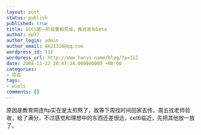 ```yaml
---
layout: post
status: publish
published: true
title: SCCS第一阶段重构完成，推迟发布beta
author: mp77
author_login: admin
author_email: 8621316@qq.com
wordpress_id: 112
wordpress_url: http://www.hanyi.name/blog/?p=112
date: 2008-11-22 20:47:34.000000000 +08:00
categories:
- 项目
tags:
- wipls
comments: []
---
```

原因是教育网连ftp实在是太煎熬了，故等下周找时间回家去传。周五找老师验收，给了满分，不过感觉和理想中的东西还差很远，cet6临近，先把其他放一放了。
